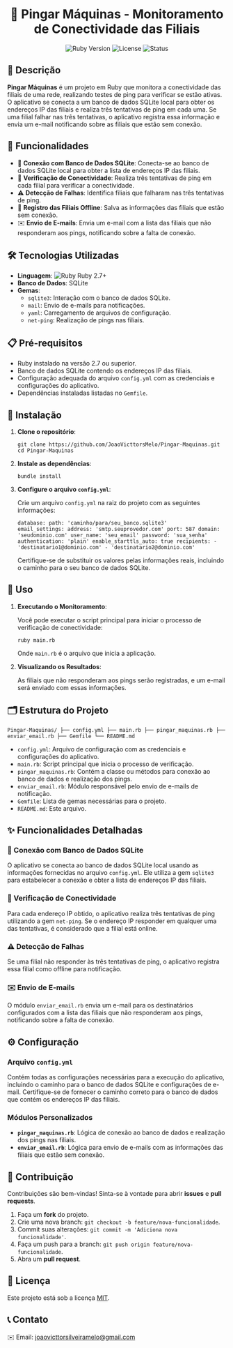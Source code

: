 <div align="center"> <h1>📡 Pingar Máquinas - Monitoramento de Conectividade das Filiais</h1> <img src="https://img.shields.io/badge/Ruby-2.7%2B-red" alt="Ruby Version"> <img src="https://img.shields.io/badge/License-MIT-green" alt="License"> <img src="https://img.shields.io/badge/Status-Em%20Desenvolvimento-orange" alt="Status"> </div> <div> <h2>📝 Descrição</h2> <p><strong>Pingar Máquinas</strong> é um projeto em Ruby que monitora a conectividade das filiais de uma rede, realizando testes de ping para verificar se estão ativas. O aplicativo se conecta a um banco de dados SQLite local para obter os endereços IP das filiais e realiza três tentativas de ping em cada uma. Se uma filial falhar nas três tentativas, o aplicativo registra essa informação e envia um e-mail notificando sobre as filiais que estão sem conexão.</p> </div> <div> <h2>🚀 Funcionalidades</h2> <ul> <li>🔗 <strong>Conexão com Banco de Dados SQLite</strong>: Conecta-se ao banco de dados SQLite local para obter a lista de endereços IP das filiais.</li> <li>📡 <strong>Verificação de Conectividade</strong>: Realiza três tentativas de ping em cada filial para verificar a conectividade.</li> <li>⚠️ <strong>Detecção de Falhas</strong>: Identifica filiais que falharam nas três tentativas de ping.</li> <li>📝 <strong>Registro das Filiais Offline</strong>: Salva as informações das filiais que estão sem conexão.</li> <li>✉️ <strong>Envio de E-mails</strong>: Envia um e-mail com a lista das filiais que não responderam aos pings, notificando sobre a falta de conexão.</li> </ul> </div> <div> <h2>🛠️ Tecnologias Utilizadas</h2> <ul> <li><strong>Linguagem</strong>: <img src="https://img.shields.io/badge/-Ruby-red" alt="Ruby"> Ruby 2.7+</li> <li><strong>Banco de Dados</strong>: SQLite</li> <li><strong>Gemas</strong>: <ul> <li><code>sqlite3</code>: Interação com o banco de dados SQLite.</li> <li><code>mail</code>: Envio de e-mails para notificações.</li> <li><code>yaml</code>: Carregamento de arquivos de configuração.</li> <li><code>net-ping</code>: Realização de pings nas filiais.</li> </ul> </li> </ul> </div> <div> <h2>📋 Pré-requisitos</h2> <ul> <li>Ruby instalado na versão 2.7 ou superior.</li> <li>Banco de dados SQLite contendo os endereços IP das filiais.</li> <li>Configuração adequada do arquivo <code>config.yml</code> com as credenciais e configurações do aplicativo.</li> <li>Dependências instaladas listadas no <code>Gemfile</code>.</li> </ul> </div> <div> <h2>🔧 Instalação</h2> <ol> <li> <p><strong>Clone o repositório</strong>:</p> <pre><code>git clone https://github.com/JoaoVicttorsMelo/Pingar-Maquinas.git cd Pingar-Maquinas </code></pre> </li> <li> <p><strong>Instale as dependências</strong>:</p> <pre><code>bundle install</code></pre> </li> <li> <p><strong>Configure o arquivo <code>config.yml</code></strong>:</p> <p>Crie um arquivo <code>config.yml</code> na raiz do projeto com as seguintes informações:</p> <pre><code>database: path: 'caminho/para/seu_banco.sqlite3'
email_settings: address: 'smtp.seuprovedor.com' port: 587 domain: 'seudominio.com' user_name: 'seu_email' password: 'sua_senha' authentication: 'plain' enable_starttls_auto: true recipients: - 'destinatario1@dominio.com' - 'destinatario2@dominio.com' </code></pre> <p>Certifique-se de substituir os valores pelas informações reais, incluindo o caminho para o seu banco de dados SQLite.</p> </li>

</ol> </div> <div> <h2>🚀 Uso</h2> <ol> <li> <p><strong>Executando o Monitoramento</strong>:</p> <p>Você pode executar o script principal para iniciar o processo de verificação de conectividade:</p> <pre><code>ruby main.rb</code></pre> <p>Onde <code>main.rb</code> é o arquivo que inicia a aplicação.</p> </li> <li> <p><strong>Visualizando os Resultados</strong>:</p> <p>As filiais que não responderam aos pings serão registradas, e um e-mail será enviado com essas informações.</p> </li> </ol> </div> <div> <h2>🗂️ Estrutura do Projeto</h2> <pre><code>Pingar-Maquinas/ ├── config.yml ├── main.rb ├── pingar_maquinas.rb ├── enviar_email.rb ├── Gemfile └── README.md </code></pre> <ul> <li><code>config.yml</code>: Arquivo de configuração com as credenciais e configurações do aplicativo.</li> <li><code>main.rb</code>: Script principal que inicia o processo de verificação.</li> <li><code>pingar_maquinas.rb</code>: Contém a classe ou métodos para conexão ao banco de dados e realização dos pings.</li> <li><code>enviar_email.rb</code>: Módulo responsável pelo envio de e-mails de notificação.</li> <li><code>Gemfile</code>: Lista de gemas necessárias para o projeto.</li> <li><code>README.md</code>: Este arquivo.</li> </ul> </div> <div> <h2>✨ Funcionalidades Detalhadas</h2> <h3>🔗 Conexão com Banco de Dados SQLite</h3> <p>O aplicativo se conecta ao banco de dados SQLite local usando as informações fornecidas no arquivo <code>config.yml</code>. Ele utiliza a gem <code>sqlite3</code> para estabelecer a conexão e obter a lista de endereços IP das filiais.</p> <h3>📡 Verificação de Conectividade</h3> <p>Para cada endereço IP obtido, o aplicativo realiza três tentativas de ping utilizando a gem <code>net-ping</code>. Se o endereço IP responder em qualquer uma das tentativas, é considerado que a filial está online.</p> <h3>⚠️ Detecção de Falhas</h3> <p>Se uma filial não responder às três tentativas de ping, o aplicativo registra essa filial como offline para notificação.</p> <h3>✉️ Envio de E-mails</h3> <p>O módulo <code>enviar_email.rb</code> envia um e-mail para os destinatários configurados com a lista das filiais que não responderam aos pings, notificando sobre a falta de conexão.</p> </div> <div> <h2>⚙️ Configuração</h2> <h3>Arquivo <code>config.yml</code></h3> <p>Contém todas as configurações necessárias para a execução do aplicativo, incluindo o caminho para o banco de dados SQLite e configurações de e-mail. Certifique-se de fornecer o caminho correto para o banco de dados que contém os endereços IP das filiais.</p> <h3>Módulos Personalizados</h3> <p> <ul> <li><strong><code>pingar_maquinas.rb</code></strong>: Lógica de conexão ao banco de dados e realização dos pings nas filiais.</li> <li><strong><code>enviar_email.rb</code></strong>: Lógica para envio de e-mails com as informações das filiais que estão sem conexão.</li> </ul> </p> </div> <div> <h2>🤝 Contribuição</h2> <p>Contribuições são bem-vindas! Sinta-se à vontade para abrir <strong>issues</strong> e <strong>pull requests</strong>.</p> <ol> <li>Faça um <strong>fork</strong> do projeto.</li> <li>Crie uma nova branch: <code>git checkout -b feature/nova-funcionalidade</code>.</li> <li>Commit suas alterações: <code>git commit -m 'Adiciona nova funcionalidade'</code>.</li> <li>Faça um push para a branch: <code>git push origin feature/nova-funcionalidade</code>.</li> <li>Abra um <strong>pull request</strong>.</li> </ol> </div> <div> <h2>📄 Licença</h2> <p>Este projeto está sob a licença <a href="LICENSE">MIT</a>.</p> </div> <div> <h2>📞 Contato</h2> <p>✉️ Email: <a href="mailto:joaovicttorsilveiramelo@gmail.com">joaovicttorsilveiramelo@gmail.com</a></p> </div>
